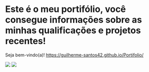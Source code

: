 # Este é o meu portifólio, você consegue informações sobre as minhas qualificações e projetos recentes!
Seja bem-vindo(a)!
https://guilherme-santos42.github.io/Portifolio/

<img src="https://github.com/user-attachments/assets/58b9e6b3-8322-4648-bfcf-2a0290256b4e">
<img src="https://github.com/user-attachments/assets/82367fbf-9f58-414e-8ac2-39b4757d04dc">
